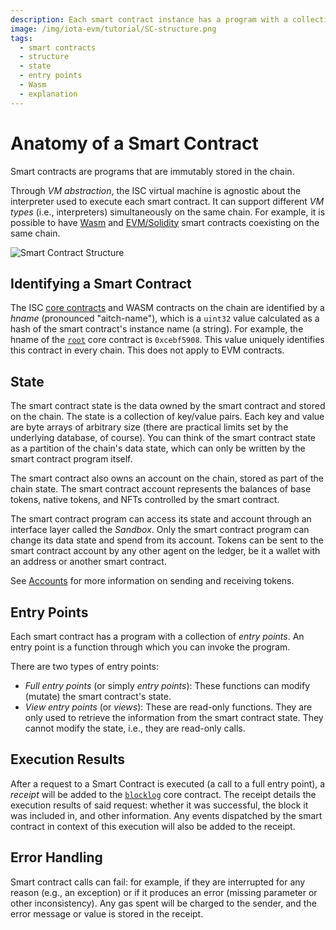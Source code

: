 ```yaml
---
description: Each smart contract instance has a program with a collection of entry points and a state.
image: /img/iota-evm/tutorial/SC-structure.png
tags:
  - smart contracts
  - structure
  - state
  - entry points
  - Wasm
  - explanation
---
```


# Anatomy of a Smart Contract

Smart contracts are programs that are immutably stored in the chain.

Through _VM abstraction_, the ISC virtual machine is agnostic about the interpreter used to execute each smart contract.
It can support different _VM types_ (i.e., interpreters) simultaneously on the same chain.
For example, it is possible to have [Wasm](../getting-started/languages-and-vms.mdx#wasm-vm-for-isc) and [EVM/Solidity](../getting-started/languages-and-vms.mdx#evmsolidity-based-smart-contracts) smart
contracts coexisting on the same chain.

![Smart Contract Structure](/img/iota-evm/tutorial/SC-structure.png)

## Identifying a Smart Contract

The ISC [core contracts](core-contracts.md) and WASM contracts on the chain are identified by a _hname_ (pronounced 
"aitch-name"), which is a `uint32` value calculated as a hash of the smart contract's instance name (a string).
For example, the hname of the [`root`](../../../../references/iota-evm/core-contracts/root.md) core contract
is `0xcebf5908`. This value uniquely identifies this contract in every chain. This does not apply to EVM contracts.

## State

The smart contract state is the data owned by the smart contract and stored on the chain.
The state is a collection of key/value pairs.
Each key and value are byte arrays of arbitrary size (there are practical limits set by the underlying database, of
course).
You can think of the smart contract state as a partition of the chain's data state, which can only be written by the
smart contract program itself.

The smart contract also owns an account on the chain, stored as part of the chain state.
The smart contract account represents the balances of base tokens, native tokens, and NFTs controlled by the smart
contract.

The smart contract program can access its state and account through an interface layer called the _Sandbox_.
Only the smart contract program can change its data state and spend from its
account. Tokens can be sent to the smart contract account by any other agent on
the ledger, be it a wallet with an address or another smart contract.

See [Accounts](./how-accounts-work.md) for more information on sending and receiving
tokens.

## Entry Points

Each smart contract has a program with a collection of _entry points_.
An entry point is a function through which you can invoke the program.

There are two types of entry points:

- _Full entry points_ (or simply _entry points_): These functions can modify
  (mutate) the smart contract's state.
- _View entry points_ (or _views_): These are read-only functions. They are only used
  to retrieve the information from the smart contract state. They cannot
  modify the state, i.e., they are read-only calls.

## Execution Results

After a request to a Smart Contract is executed (a call to a full entry point), a _receipt_ will be added to
the [`blocklog`](../../../../references/iota-evm/core-contracts/blocklog.md) core contract. The receipt details the
execution results
of said request: whether it was successful, the block it was included in, and other information.
Any events dispatched by the smart contract in context of this execution will also be added to the receipt.

## Error Handling

Smart contract calls can fail: for example, if they are interrupted for any reason (e.g., an exception) or if it
produces an error (missing parameter or other inconsistency).
Any gas spent will be charged to the sender, and the error message or value is stored in the receipt.
